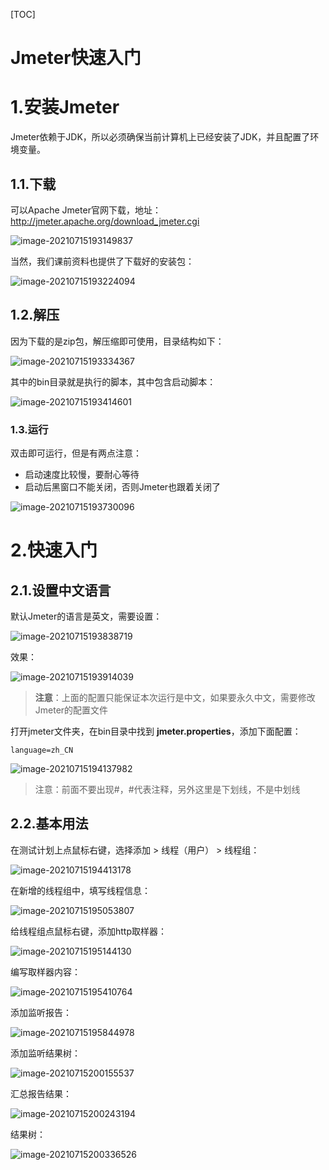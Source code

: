 [TOC]

# Jmeter快速入门



# 1.安装Jmeter

Jmeter依赖于JDK，所以必须确保当前计算机上已经安装了JDK，并且配置了环境变量。



## 1.1.下载

可以Apache Jmeter官网下载，地址：http://jmeter.apache.org/download_jmeter.cgi

![image-20210715193149837](https://tva1.sinaimg.cn/large/008i3skNly1gyb8kltl42j30ql0dpdhl.jpg)



当然，我们课前资料也提供了下载好的安装包：

![image-20210715193224094](https://tva1.sinaimg.cn/large/008i3skNly1gyb8kkdlwfj30g609ojsk.jpg)



## 1.2.解压

因为下载的是zip包，解压缩即可使用，目录结构如下：

![image-20210715193334367](https://tva1.sinaimg.cn/large/008i3skNly1gyb8kjex3qj30gh0933yz.jpg)

其中的bin目录就是执行的脚本，其中包含启动脚本：

![image-20210715193414601](https://tva1.sinaimg.cn/large/008i3skNly1gyb8kigtfzj30bf076gly.jpg)

### 1.3.运行

双击即可运行，但是有两点注意：

- 启动速度比较慢，要耐心等待
- 启动后黑窗口不能关闭，否则Jmeter也跟着关闭了

![image-20210715193730096](https://tva1.sinaimg.cn/large/008i3skNly1gyb8khiin1j31660nogox.jpg)



# 2.快速入门



## 2.1.设置中文语言

默认Jmeter的语言是英文，需要设置：

![image-20210715193838719](https://tva1.sinaimg.cn/large/008i3skNly1gyb8kfoelnj30tv0dedi0.jpg)

效果：

![image-20210715193914039](https://tva1.sinaimg.cn/large/008i3skNly1gyb8ke90alj31690m3q61.jpg)



> **注意**：上面的配置只能保证本次运行是中文，如果要永久中文，需要修改Jmeter的配置文件



打开jmeter文件夹，在bin目录中找到 **jmeter.properties**，添加下面配置：

```properties
language=zh_CN
```

![image-20210715194137982](https://tva1.sinaimg.cn/large/008i3skNly1gyb8kds0lij30rv066mym.jpg)



> 注意：前面不要出现#，#代表注释，另外这里是下划线，不是中划线





## 2.2.基本用法

在测试计划上点鼠标右键，选择添加 > 线程（用户） > 线程组：

![image-20210715194413178](https://tva1.sinaimg.cn/large/008i3skNly1gyb8kccxolj30lq0cf76a.jpg)

在新增的线程组中，填写线程信息：

![image-20210715195053807](https://tva1.sinaimg.cn/large/008i3skNly1gyb8kbkppqj30vr0am40i.jpg)



给线程组点鼠标右键，添加http取样器：

![image-20210715195144130](https://tva1.sinaimg.cn/large/008i3skNly1gyb8kah2okj30o308rgnj.jpg)



编写取样器内容：

![image-20210715195410764](https://tva1.sinaimg.cn/large/008i3skNly1gyb8k9kbhrj314s0dxgop.jpg)



添加监听报告：

![image-20210715195844978](https://tva1.sinaimg.cn/large/008i3skNly1gyb8k84xr1j30mk0cm76s.jpg)

添加监听结果树：

![image-20210715200155537](https://tva1.sinaimg.cn/large/008i3skNly1gyb8k7p9ogj30ll0cgjtt.jpg)



汇总报告结果：

![image-20210715200243194](https://tva1.sinaimg.cn/large/008i3skNly1gyb8k6ah8dj30sy036gm3.jpg)

结果树：

![image-20210715200336526](https://tva1.sinaimg.cn/large/008i3skNly1gyb8k5uostj30oz0hl0uu.jpg)

